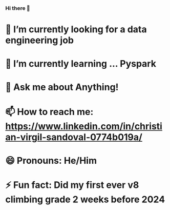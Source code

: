 ### Hi there 👋

# 🔭 I’m currently looking for a data engineering job
# 🌱 I’m currently learning ... Pyspark
# 💬 Ask me about Anything!
# 📫 How to reach me: https://www.linkedin.com/in/christian-virgil-sandoval-0774b019a/
# 😄 Pronouns: He/Him
# ⚡ Fun fact: Did my first ever v8 climbing grade 2 weeks before 2024
